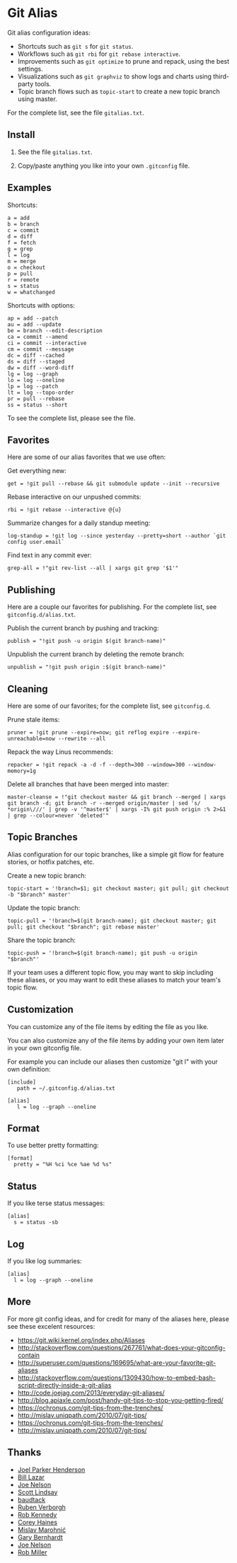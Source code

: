 ﻿# Git Alias

Git alias configuration ideas:

  * Shortcuts such as `git s` for `git status`.
  * Workflows such as `git rbi` for `git rebase interactive`.
  * Improvements such as `git optimize` to prune and repack, using the best settings.
  * Visualizations such as `git graphviz` to show logs and charts using third-party tools.
  * Topic branch flows such as `topic-start` to create a new topic branch using master.

For the complete list, see the file `gitalias.txt`.

## Install

  1. See the file `gitalias.txt`.

  2. Copy/paste anything you like into your own `.gitconfig` file.


## Examples

Shortcuts:

    a = add
    b = branch
    c = commit
    d = diff
    f = fetch
    g = grep
    l = log
    m = merge
    o = checkout
    p = pull
    r = remote
    s = status
    w = whatchanged

Shortcuts with options:

    ap = add --patch
    au = add --update
    be = branch --edit-description
    ca = commit --amend
    ci = commit --interactive
    cm = commit --message
    dc = diff --cached
    ds = diff --staged
    dw = diff --word-diff
    lg = log --graph
    lo = log --oneline
    lp = log --patch
    lt = log --topo-order
    pr = pull --rebase
    ss = status --short

To see the complete list, please see the file.


## Favorites

Here are some of our alias favorites that we use often:

Get everything new:

    get = !git pull --rebase && git submodule update --init --recursive

Rebase interactive on our unpushed commits:

    rbi = !git rebase --interactive @{u}

Summarize changes for a daily standup meeting:

    log-standup = !git log --since yesterday --pretty=short --author `git config user.email`

Find text in any commit ever:

    grep-all = !"git rev-list --all | xargs git grep '$1'"


## Publishing

Here are a couple our favorites for publishing. For the complete list, see `gitconfig.d/alias.txt`.

Publish the current branch by pushing and tracking:

    publish = "!git push -u origin $(git branch-name)"

Unpublish the current branch by deleting the remote branch:

    unpublish = "!git push origin :$(git branch-name)"


## Cleaning

Here are some of our favorites; for the complete list, see `gitconfig.d`.

Prune stale items:

    pruner = !git prune --expire=now; git reflog expire --expire-unreachable=now --rewrite --all

Repack the way Linus recommends:

    repacker = !git repack -a -d -f --depth=300 --window=300 --window-memory=1g

Delete all branches that have been merged into master:

    master-cleanse = !"git checkout master && git branch --merged | xargs git branch -d; git branch -r --merged origin/master | sed 's/ *origin\///' | grep -v '^master$' | xargs -I% git push origin :% 2>&1 | grep --colour=never 'deleted'"


## Topic Branches

Alias configuration for our topic branches, like a simple git flow for feature stories, or hotfix patches, etc.

Create a new topic branch:

    topic-start = '!branch=$1; git checkout master; git pull; git checkout -b "$branch" master'

Update the topic branch:

    topic-pull = '!branch=$(git branch-name); git checkout master; git pull; git checkout "$branch"; git rebase master'

Share the topic branch:

    topic-push = '!branch=$(git branch-name); git push -u origin "$branch"'

If your team uses a different topic flow, you may want to skip including these aliases, or you may want to edit these aliases to match your team's topic flow.

## Customization

You can customize any of the file items by editing the file as you like.

You can also customize any of the file items by adding your own item later in your own gitconfig file.

For example you can include our aliases then customize "git l" with your own definition:

    [include]
       path = ~/.gitconfig.d/alias.txt

    [alias]
       l = log --graph --oneline


## Format

To use better pretty formatting:

    [format]
      pretty = "%H %ci %ce %ae %d %s"


## Status

If you like terse status messages:

    [alias]
      s = status -sb

## Log

If you like log summaries:

    [alias]
      l = log --graph --oneline


## More

For more git config ideas, and for credit for many of the aliases here, please see these excelent resources:

  * <https://git.wiki.kernel.org/index.php/Aliases>
  * <http://stackoverflow.com/questions/267761/what-does-your-gitconfig-contain>
  * <http://superuser.com/questions/169695/what-are-your-favorite-git-aliases>
  * <http://stackoverflow.com/questions/1309430/how-to-embed-bash-script-directly-inside-a-git-alias>
  * <http://code.joejag.com/2013/everyday-git-aliases/>
  * <http://blog.apiaxle.com/post/handy-git-tips-to-stop-you-getting-fired/>
  * <https://ochronus.com/git-tips-from-the-trenches/>
  * <http://mislav.uniqpath.com/2010/07/git-tips/>
  * <https://ochronus.com/git-tips-from-the-trenches/>
  * <http://mislav.uniqpath.com/2010/07/git-tips/>

## Thanks

  * [Joel Parker Henderson](https://github.com/joelparkerhenderson)
  * [Bill Lazar](https://github.com/billsaysthis)
  * [Joe Nelson](https://github.com/begriffs)
  * [Scott Lindsay](http://stackoverflow.com/users/167384/scott-lindsay)
  * [baudtack](http://baudtack.com)
  * [Ruben Verborgh](http://ruben.verborgh.org)
  * [Rob Kennedy](http://cs.wisc.edu/~rkennedy)
  * [Corey Haines](http://coreyhaines.com/)
  * [Mislav Marohnić](http://mislav.uniqpath.com/)
  * [Gary Bernhardt](http://destroyallsoftware.com)
  * [Joe Nelson](http://begriffs.com)
  * [Rob Miller](https://github.com/robmiller)

